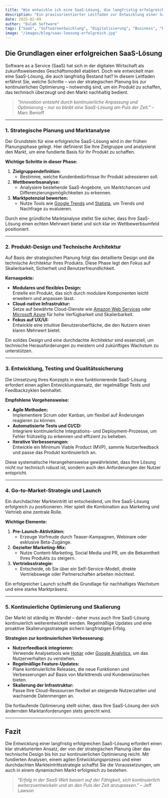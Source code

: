 ```yaml
---
title: "Wie entwickle ich eine SaaS-Lösung, die langfristig erfolgreich bleibt?"
description: "Ein praxisorientierter Leitfaden zur Entwicklung einer SaaS-Lösung, die nicht nur heute, sondern auch langfristig erfolgreich ist – von der strategischen Planung bis zur kontinuierlichen Optimierung."
date: 2025-02-09
author: "Eulah Software"
tags: ["SaaS", "Softwareentwicklung", "Digitalisierung", "Business", "Erfolg"]
image: "/images/blog/saas-loesung-erfolgreich.jpg"
---
```


## Die Grundlagen einer erfolgreichen SaaS-Lösung

Software as a Service (SaaS) hat sich in der digitalen Wirtschaft als zukunftsweisendes Geschäftsmodell etabliert. Doch wie entwickelt man eine SaaS-Lösung, die auch langfristig Bestand hat? In diesem Leitfaden erfährst Sie, welche Schritte – von der strategischen Planung bis zur kontinuierlichen Optimierung – notwendig sind, um ein Produkt zu schaffen, das technisch überzeugt und den Markt nachhaltig bedient.

> _"Innovation entsteht durch kontinuierliche Anpassung und Optimierung – nur so bleibt eine SaaS-Lösung am Puls der Zeit."_ – Marc Benioff

---

### 1. Strategische Planung und Marktanalyse

Der Grundstein für eine erfolgreiche SaaS-Lösung wird in der frühen Planungsphase gelegt. Hier definierst Sie Ihre Zielgruppe und analysierst den Markt, um eine fundierte Basis für Ihr Produkt zu schaffen.

**Wichtige Schritte in dieser Phase:**

1. **Zielgruppendefinition:**
   - Bestimme, welche Kundenbedürfnisse Ihr Produkt adressieren soll.
2. **Wettbewerbsanalyse:**
   - Analysiere bestehende SaaS-Angebote, um Marktchancen und Differenzierungsmöglichkeiten zu erkennen.
3. **Marktpotenzial bewerten:**
   - Nutze Tools wie [Google Trends](https://trends.google.com) und [Statista](https://www.statista.com), um Trends und Nachfrage zu evaluieren.

Durch eine gründliche Marktanalyse stellst Sie sicher, dass Ihre SaaS-Lösung einen echten Mehrwert bietet und sich klar im Wettbewerbsumfeld positioniert.

---

### 2. Produkt-Design und Technische Architektur

Auf Basis der strategischen Planung folgt das detaillierte Design und die technische Architektur Ihres Produkts. Diese Phase legt den Fokus auf Skalierbarkeit, Sicherheit und Benutzerfreundlichkeit.

**Kernaspekte:**

- **Modulares und flexibles Design:**  
  Erstelle ein Produkt, das sich durch modulare Komponenten leicht erweitern und anpassen lässt.
- **Cloud-native Infrastruktur:**  
  Setze auf bewährte Cloud-Dienste wie [Amazon Web Services](https://aws.amazon.com) oder [Microsoft Azure](https://azure.microsoft.com) für hohe Verfügbarkeit und Skalierbarkeit.
- **Fokus auf UX/UI:**  
  Entwickle eine intuitive Benutzeroberfläche, die den Nutzern einen klaren Mehrwert bietet.

Ein solides Design und eine durchdachte Architektur sind essenziell, um technische Herausforderungen zu meistern und zukünftiges Wachstum zu unterstützen.

---

### 3. Entwicklung, Testing und Qualitätssicherung

Die Umsetzung Ihres Konzepts in eine funktionierende SaaS-Lösung erfordert einen agilen Entwicklungsansatz, der regelmäßige Tests und Feedbackzyklen beinhaltet.

**Empfohlene Vorgehensweise:**

- **Agile Methoden:**  
  Implementiere Scrum oder Kanban, um flexibel auf Änderungen reagieren zu können.
- **Automatisierte Tests und CI/CD:**  
  Integriere kontinuierliche Integrations- und Deployment-Prozesse, um Fehler frühzeitig zu erkennen und effizient zu beheben.
- **Iterative Verbesserungen:**  
  Entwickle ein Minimum Viable Product (MVP), sammle Nutzerfeedback und passe das Produkt kontinuierlich an.

Diese systematische Herangehensweise gewährleistet, dass Ihre Lösung nicht nur technisch robust ist, sondern auch den Anforderungen der Nutzer entspricht.

---

### 4. Go-to-Market-Strategie und Launch

Ein durchdachter Markteintritt ist entscheidend, um Ihre SaaS-Lösung erfolgreich zu positionieren. Hier spielt die Kombination aus Marketing und Vertrieb eine zentrale Rolle.

**Wichtige Elemente:**

1. **Pre-Launch-Aktivitäten:**
   - Erzeuge Vorfreude durch Teaser-Kampagnen, Webinare oder exklusive Beta-Zugänge.
2. **Gezielter Marketing-Mix:**
   - Nutze Content-Marketing, Social Media und PR, um die Bekanntheit Ihres Produkts zu steigern.
3. **Vertriebsstrategie:**
   - Entscheide, ob Sie über ein Self-Service-Modell, direkte Vertriebswege oder Partnerschaften arbeiten möchtest.

Ein erfolgreicher Launch schafft die Grundlage für nachhaltiges Wachstum und eine starke Marktpräsenz.

---

### 5. Kontinuierliche Optimierung und Skalierung

Der Markt ist ständig im Wandel – daher muss auch Ihre SaaS-Lösung kontinuierlich weiterentwickelt werden. Regelmäßige Updates und eine proaktive Skalierungsstrategie sichern langfristigen Erfolg.

**Strategien zur kontinuierlichen Verbesserung:**

- **Nutzerfeedback integrieren:**  
  Verwende Analysetools wie [Hotjar](https://www.hotjar.com) oder [Google Analytics](https://analytics.google.com), um das Nutzerverhalten zu verstehen.
- **Regelmäßige Feature-Updates:**  
  Plane kontinuierliche Releases, die neue Funktionen und Verbesserungen auf Basis von Markttrends und Kundenwünschen bieten.
- **Skalierung der Infrastruktur:**  
  Passe Ihre Cloud-Ressourcen flexibel an steigende Nutzerzahlen und wachsende Datenmengen an.

Die fortlaufende Optimierung stellt sicher, dass Ihre SaaS-Lösung den sich ändernden Marktanforderungen stets gerecht wird.

---

## Fazit

Die Entwicklung einer langfristig erfolgreichen SaaS-Lösung erfordert einen klar strukturierten Ansatz, der von der strategischen Planung über das technische Design bis hin zur kontinuierlichen Optimierung reicht. Mit fundierten Analysen, einem agilen Entwicklungsprozess und einer durchdachten Markteintrittsstrategie schaffst Sie die Voraussetzungen, um auch in einem dynamischen Markt erfolgreich zu bestehen.

> _"Erfolg in der SaaS-Welt basiert auf der Fähigkeit, sich kontinuierlich weiterzuentwickeln und an den Puls der Zeit anzupassen."_ – Jeff Lawson

